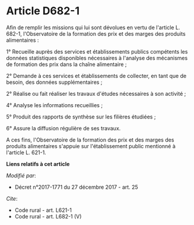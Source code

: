 # Article D682-1

Afin de remplir les missions qui lui sont dévolues en vertu de l'article L. 682-1, l'Observatoire de la formation des prix et
des marges des produits alimentaires :

1° Recueille auprès des services et établissements publics compétents les données statistiques disponibles nécessaires à
l'analyse des mécanismes de formation des prix dans la chaîne alimentaire ;

2° Demande à ces services et établissements de collecter, en tant que de besoin, des données supplémentaires ;

2° Réalise ou fait réaliser les travaux d'études nécessaires à son activité ;

4° Analyse les informations recueillies ;

5° Produit des rapports de synthèse sur les filières étudiées ;

6° Assure la diffusion régulière de ses travaux.

A ces fins, l'Observatoire de la formation des prix et des marges des produits alimentaires s'appuie sur l'établissement
public mentionné à l'article L. 621-1.

**Liens relatifs à cet article**

_Modifié par_:

  - Décret n°2017-1771 du 27 décembre 2017 - art. 25

_Cite_:

  - Code rural - art. L621-1
  - Code rural - art. L682-1 (V)
